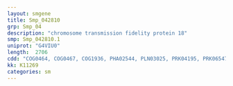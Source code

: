```yaml
---
layout: smgene
title: Smp_042810
grp: Smp_04
description: "chromosome transmission fidelity protein 18"
smp: Smp_042810.1
uniprot: "G4VIU0"
length:  2706
cdd: "COG0464, COG0467, COG1936, PHA02544, PLN03025, PRK04195, PRK06547, TIGR00635, cd00009, cl21455, pfam00004, pfam03215, smart00382"
kk: K11269
categories: sm
---
```

